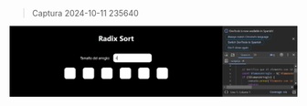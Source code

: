 >  Captura 2024-10-11 235640

<img width="800" alt="11/10/24" src="docs/Captura 2024-10-11 235640.png">
